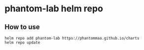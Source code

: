 # phantom-lab helm repo

## How to use
```
helm repo add phantom-lab https://phantommaa.github.io/charts
helm repo update
```